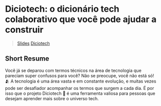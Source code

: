 # Diciotech: o dicionário tech colaborativo que você pode ajudar a construir

> [Slides](https://www.canva.com/design/DAGL4OIlaUU/isjNJvkkomv0T9A0uNNCqg/view?utm_content=DAGL4OIlaUU&utm_campaign=designshare&utm_medium=link&utm_source=editor)
> [Diciotech](https://github.com/levxyca/diciotech)

## Short Resume

Você já se deparou com termos técnicos na área de tecnologia que pareciam super confusos para você? Não se preocupe, você não está só! 🫂 A tecnologia é uma área vasta e em constante evolução, e muitas vezes pode ser desafiador acompanhar os termos que surgem a cada dia. É por isso que o projeto Diciotech 📖 é uma ferramenta valiosa para pessoas que desejam aprender mais sobre o universo tech.